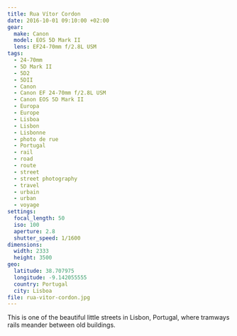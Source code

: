 ```yaml
---
title: Rua Vítor Cordon
date: 2016-10-01 09:10:00 +02:00
gear:
  make: Canon
  model: EOS 5D Mark II
  lens: EF24-70mm f/2.8L USM
tags:
  - 24-70mm
  - 5D Mark II
  - 5D2
  - 5DII
  - Canon
  - Canon EF 24-70mm f/2.8L USM
  - Canon EOS 5D Mark II
  - Europa
  - Europe
  - Lisboa
  - Lisbon
  - Lisbonne
  - photo de rue
  - Portugal
  - rail
  - road
  - route
  - street
  - street photography
  - travel
  - urbain
  - urban
  - voyage
settings:
  focal_length: 50
  iso: 100
  aperture: 2.8
  shutter_speed: 1/1600
dimensions:
  width: 2333
  height: 3500
geo:
  latitude: 38.707975
  longitude: -9.142055555
  country: Portugal
  city: Lisboa
file: rua-vitor-cordon.jpg
---
```


This is one of the beautiful little streets in Lisbon, Portugal, where tramways rails meander between old buildings.
